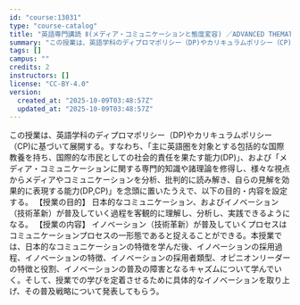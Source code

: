 ```yaml
---
id: "course:13031"
type: "course-catalog"
title: "英語専門講読 Ⅱ(メディア・コミュニケーションと態度変容) ／ADVANCED THEMATIC READING Ⅱ"
summary: "この授業は、英語学科のディプロマポリシー（DP)やカリキュラムポリシー（CP)に基づいて展開する。すなわち、「主に英語圏を対象とする包括的な国際教養を持ち、国際的な市民としての社会的責任を果たす能力(DP)」、および「メディア・コミュニケー…"
tags: []
campus: ""
credits: 2
instructors: []
license: "CC-BY-4.0"
version:
  created_at: "2025-10-09T03:48:57Z"
  updated_at: "2025-10-09T03:48:57Z"
---
```

この授業は、英語学科のディプロマポリシー（DP)やカリキュラムポリシー（CP)に基づいて展開する。すなわち、「主に英語圏を対象とする包括的な国際教養を持ち、国際的な市民としての社会的責任を果たす能力(DP)」、および「メディア・コミュニケーションに関する専門的知識や諸理論を修得し、様々な視点からメディアやコミュニケーションを分析、批判的に読み解き、自らの見解を効果的に表現する能力(DP,CP)」を念頭に置いたうえで、以下の目的・内容を設定する。 【授業の目的】 日本的なコミュニケーション、およびイノベーション（技術革新）が普及していく過程を客観的に理解し、分析し、実践できるようになる。 【授業の内容】 イノベーション（技術革新）が普及していくプロセスはコミュニケーションプロセスの一形態であると捉えることができる。本授業では、日本的なコミュニケーションの特徴を学んだ後、イノベーションの採用過程、イノベーションの特徴、イノベーションの採用者類型、オピニオンリーダーの特徴と役割、イノベーションの普及の障害となるキャズムについて学んでいく。そして、授業での学びを定着させるために具体的なイノベーションを取り上げ、その普及戦略について発表してもらう。
